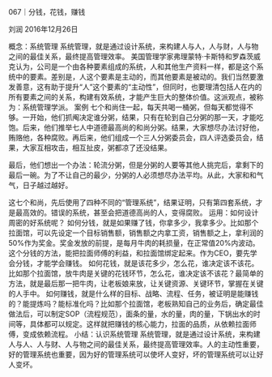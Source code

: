 067｜分钱，花钱，赚钱


刘润
2016年12月26日

概念：系统管理
系统管理，就是通过设计系统，来构建人与人，人与财，人与物之间的最佳关系，最终提高管理效率。
美国管理学家弗理蒙特·卡斯特和罗森茨威克认为，公司是一个由各种要素组成的系统，人和其他生产资料一样，都是这个系统中的要素。差别是，人这个要素是主动的，而其他要素是被动的。我们当然要激发善意，这有助于提升“人”这个要素的“主动性”，但同时，也要理清包括人在内的所有要素之间的关系，构建有效系统，才能产生巨大的整体价值。这派观点，被称为：系统管理学派。
案例
七个和尚住一起，每天共喝一桶粥，但每天都觉得不够。一开始，他们抓阄决定谁分粥，结果，只有在轮到自己分粥的那一天，才能吃饱。后来，他们推举七人中道德最高尚的和尚分粥。结果，大家想尽办法讨好他，贿赂他，各种腐败。再后来，他们组成一个三人分粥委员会，四人评选委员会，结果，大家互相攻击，相互扯皮，粥都凉了还没结果。

最后，他们想出一个办法：轮流分粥，但是分粥的人要等其他人挑完后，拿剩下的最后一碗。为了不让自己的最少，分粥的人必须想尽办法平均。从此，大家和和气气，日子越过越好。

这七个和尚，先后使用了四种不同的“管理系统”，结果证明，只有第四套系统，才是最高效的。错误的系统，甚至会把道德高尚的人，变得腐败。
运用：如何设计周密的好系统呢？
如何分钱，就是如果赚了钱，你拿多少，我拿多少。比如那个拉面馆，可以先设定一个目标销售额，销售额之内拿工资，销售额之上，拿利润的50%作为奖金。奖金发放的前提，是每月牛肉的耗损量，在正常值20%内波动。这个分钱的方法，能把拉面师傅的利益，和拉面馆绑定起来。作为CEO，要先学会分钱，才能学会赚钱。
如何花钱，就是该花多少，怎么花，谁决定该不该花。比如那个拉面馆，放牛肉是关键的花钱环节，怎么花，谁决定该不该花？最简单的方法，就是最后那一把牛肉，让老板娘来放，让关键资源、关键环节，掌握在关键的人手中。
如何赚钱，就是什么样的目标、战略、流程、任务，被证明是能赚钱的？能提炼吗？能标准化吗？比如那个拉面馆，老板熟知自己的业务后，确定最佳做法后，可以制定SOP（流程规范），面条的量，水的量，肉的量，下锅出水的时间等，具体都可以规定。这样就把赚钱的核心能力，拉面的品质，从依赖拉面师傅，变成依赖流程。
小结：认识系统管理
系统管理，就是通过设计系统，来构建人与人、人与财、人与物之间的最佳关系，最终提高管理效率。人的主动性重要，好的管理系统也重要，因为好的管理系统可以使坏人变好，坏的管理系统可以让好人变坏。